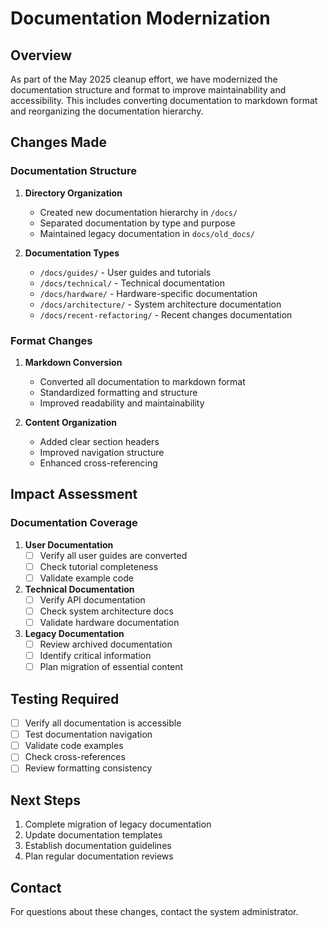 # Documentation Modernization

## Overview

As part of the May 2025 cleanup effort, we have modernized the documentation structure and format to improve maintainability and accessibility. This includes converting documentation to markdown format and reorganizing the documentation hierarchy.

## Changes Made

### Documentation Structure

1. **Directory Organization**
   - Created new documentation hierarchy in `/docs/`
   - Separated documentation by type and purpose
   - Maintained legacy documentation in `docs/old_docs/`

2. **Documentation Types**
   - `/docs/guides/` - User guides and tutorials
   - `/docs/technical/` - Technical documentation
   - `/docs/hardware/` - Hardware-specific documentation
   - `/docs/architecture/` - System architecture documentation
   - `/docs/recent-refactoring/` - Recent changes documentation

### Format Changes

1. **Markdown Conversion**
   - Converted all documentation to markdown format
   - Standardized formatting and structure
   - Improved readability and maintainability

2. **Content Organization**
   - Added clear section headers
   - Improved navigation structure
   - Enhanced cross-referencing

## Impact Assessment

### Documentation Coverage

1. **User Documentation**
   - [ ] Verify all user guides are converted
   - [ ] Check tutorial completeness
   - [ ] Validate example code

2. **Technical Documentation**
   - [ ] Verify API documentation
   - [ ] Check system architecture docs
   - [ ] Validate hardware documentation

3. **Legacy Documentation**
   - [ ] Review archived documentation
   - [ ] Identify critical information
   - [ ] Plan migration of essential content

## Testing Required

- [ ] Verify all documentation is accessible
- [ ] Test documentation navigation
- [ ] Validate code examples
- [ ] Check cross-references
- [ ] Review formatting consistency

## Next Steps

1. Complete migration of legacy documentation
2. Update documentation templates
3. Establish documentation guidelines
4. Plan regular documentation reviews

## Contact

For questions about these changes, contact the system administrator. 